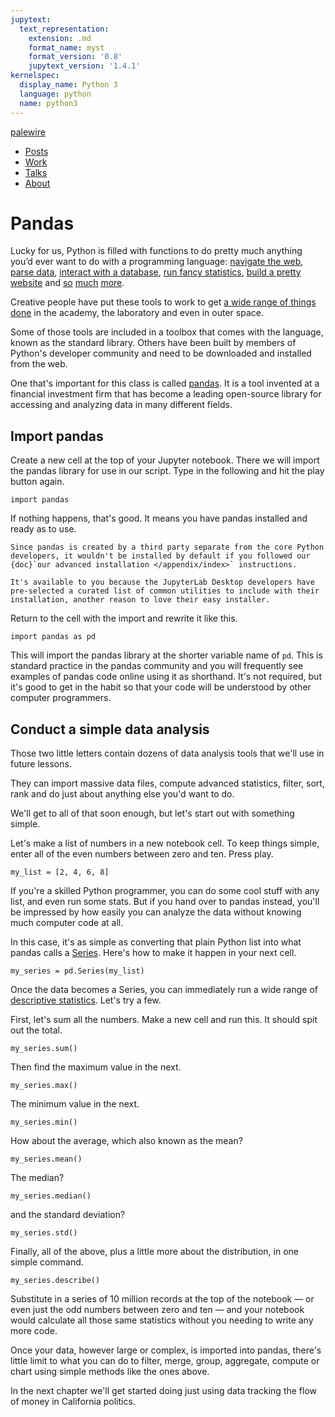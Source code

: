 ```yaml
---
jupytext:
  text_representation:
    extension: .md
    format_name: myst
    format_version: '0.8'
    jupytext_version: '1.4.1'
kernelspec:
  display_name: Python 3
  language: python
  name: python3
---
```


<nav>
  <div class="row">
    <div class="sevencol">
      <div class="shingle">
        <a href="https://palewi.re/">
          <div rel="rnews:copyrightedBy rnews:hasSource rnews:providedBy">
            <div about="http://palewi.re/" typeof="rnews:Organization">
              <div property="rnews:name">palewire</div>
            </div>
          </div>
        </a>
      </div>
    </div>
    <div class="fivecol last links">
      <ul>
        <li>
          <a href="http://palewi.re/posts/" title="Posts">
            Posts
          </a>
        </li>
        <li>
          <a href="http://palewi.re/work/" title="Work">
            Work
          </a>
        </li>
        <li>
          <a href="http://palewi.re/talks/" title="Talks">
            Talks
          </a>
        </li>
        <li>
          <a href="http://palewi.re/who-is-ben-welsh/" title="Who is Ben Welsh?">
            About
          </a>
        </li>
      </ul>
    </div>
  </div>
</nav>
<div class="row topbar">
    <div class="twelvecol last"></div>
</div>

# Pandas

Lucky for us, Python is filled with functions to do pretty much anything you’d ever want to do with a programming language: [navigate the web], [parse data], [interact with a database], [run fancy statistics], [build a pretty website] and [so] [much] [more].

Creative people have put these tools to work to get [a wide range of things done](https://www.python.org/about/success/) in the academy, the laboratory and even in outer space.

Some of those tools are included in a toolbox that comes with the language, known as the standard library. Others have been built by members of Python's developer community and need to be downloaded and installed from the web.

One that's important for this class is called [pandas]. It is a tool invented at a financial investment firm that has become a leading open-source library for accessing and analyzing data in many different fields.

## Import pandas

Create a new cell at the top of your Jupyter notebook. There we will import the pandas library for use in our script. Type in the following and hit the play button again.

```{code-cell}
import pandas
```

If nothing happens, that's good. It means you have pandas installed and ready as to use.

```{note}
Since pandas is created by a third party separate from the core Python developers, it wouldn't be installed by default if you followed our {doc}`our advanced installation </appendix/index>` instructions.

It's available to you because the JupyterLab Desktop developers have pre-selected a curated list of common utilities to include with their installation, another reason to love their easy installer.
```

Return to the cell with the import and rewrite it like this.

```{code-cell}
import pandas as pd
```

This will import the pandas library at the shorter variable name of `pd`. This is standard practice in the pandas community and you will frequently see examples of pandas code online using it as shorthand. It's not required, but it's good to get in the habit so that your code will be understood by other computer programmers.

## Conduct a simple data analysis

Those two little letters contain dozens of data analysis tools that we'll use in future lessons.

They can import massive data files, compute advanced statistics, filter, sort, rank and do just about anything else you'd want to do.

We'll get to all of that soon enough, but let's start out with something simple.

Let's make a list of numbers in a new notebook cell. To keep things simple, enter all of the even numbers between zero and ten. Press play.

```{code-cell}
my_list = [2, 4, 6, 8]
```

If you're a skilled Python programmer, you can do some cool stuff with any list, and even run some stats. But if you hand over to pandas instead, you'll be impressed by how easily you can analyze the data without knowing much computer code at all.

In this case, it's as simple as converting that plain Python list into what pandas calls a [Series](http://pandas.pydata.org/pandas-docs/stable/generated/pandas.Series.html). Here's how to make it happen in your next cell.

```{code-cell}
my_series = pd.Series(my_list)
```

Once the data becomes a Series, you can immediately run a wide range of [descriptive statistics](https://en.wikipedia.org/wiki/Descriptive_statistics). Let's try a few.

First, let's sum all the numbers. Make a new cell and run this. It should spit out the total.

```{code-cell}
my_series.sum()
```

Then find the maximum value in the next.

```{code-cell}
my_series.max()
```

The minimum value in the next.

```{code-cell}
my_series.min()
```

How about the average, which also known as the mean?

```{code-cell}
my_series.mean()
```

The median?

```{code-cell}
my_series.median()
```

and the standard deviation?

```{code-cell}
my_series.std()
```

Finally, all of the above, plus a little more about the distribution, in one simple command.

```{code-cell}
my_series.describe()
```

Substitute in a series of 10 million records at the top of the notebook — or even just the odd numbers between zero and ten — and your notebook would calculate all those same statistics without you needing to write any more code.

Once your data, however large or complex, is imported into pandas, there's little limit to what you can do to filter, merge, group, aggregate, compute or chart using simple methods like the ones above.

In the next chapter we'll get started doing just using data tracking the flow of money in California politics.

[build a pretty website]: https://www.djangoproject.com/
[interact with a database]: http://www.sqlalchemy.org/
[more]: https://pillow.readthedocs.io/en/stable/
[much]: http://www.nltk.org/
[navigate the web]: http://docs.python-requests.org/
[pandas]: http://pandas.pydata.org/
[parse data]: https://docs.python.org/2/library/csv.html
[pipenv]: ../pipenv/
[run fancy statistics]: https://www.scipy.org/
[so]: https://www.crummy.com/software/BeautifulSoup/

